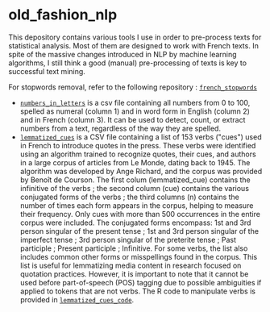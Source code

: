 # old_fashion_nlp

This depository contains various tools I use in order to pre-process texts for statistical analysis. Most of them are designed to work with French texts. In spite of the massive changes introduced in NLP by machine learning algorithms, I still think a good (manual) pre-processing of texts is key to successful text mining.

For stopwords removal, refer to the following repository : [`french_stopwords`](https://github.com/gillesbastin/french_stopwords/)

- [`numbers_in_letters`](numbers_in_letters.csv) is a csv file containing all numbers from 0 to 100, spelled as numeral (column 1) and in word form in English (column 2) and in French (column 3). It can be used to detect, count, or extract numbers from a text, regardless of the way they are spelled.
- [`lemmatized_cues`](cues.csv) is a CSV file containing a list of 153 verbs ("cues") used in French to introduce quotes in the press. These verbs were identified using an algorithm trained to recognize quotes, their cues, and authors in a large corpus of articles from Le Monde, dating back to 1945. The algorithm was developed by Ange Richard, and the corpus was provided by Benoît de Courson. The first colum (lemmatized_cue) contains the infinitive of the verbs ; the second column (cue) contains the various conjugated forms of the verbs ; the third columns (n) contains the number of times each form appears in the corpus, helping to measure their frequency. Only cues with more than 500 occurrences in the entire corpus were included. The conjugated forms encompass: 1st and 3rd person singular of the present tense ; 1st and 3rd person singular of the imperfect tense ; 3rd person singular of the preterite tense ; Past participle ; Present participle ; Infinitive. For some verbs, the list also includes common other forms or misspellings found in the corpus. This list is useful for lemmatizing media content in research focused on quotation practices. However, it is important to note that it cannot be used before part-of-speech (POS) tagging due to possible ambiguities if applied to tokens that are not verbs. The R code to manipulate verbs is provided in [`lemmatized_cues_code`](cues_code.txt).

